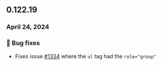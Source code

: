 ## 0.122.19

### April 24, 2024

### 🐛 Bug fixes

- Fixes issue [#1334](https://github.com/formkit/formkit/issues/1334) where the `ul` tag had the `role="group"`
